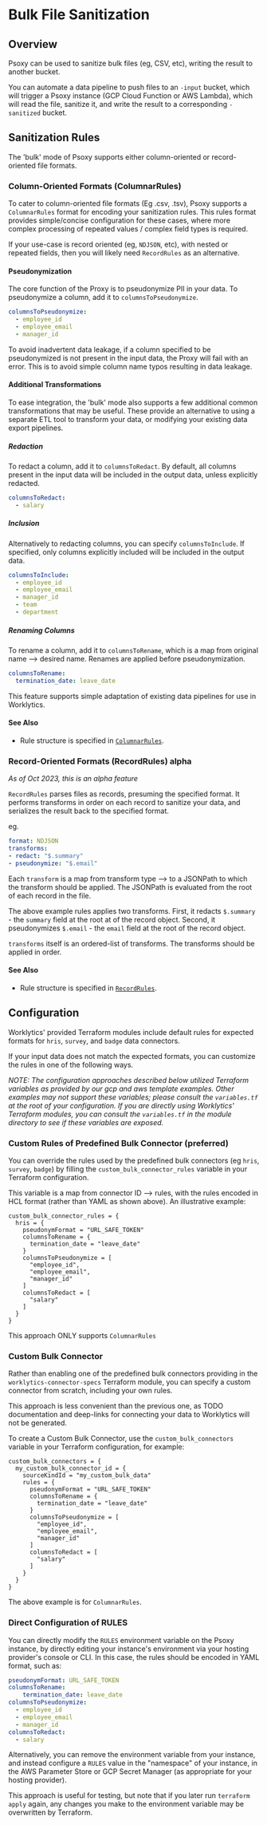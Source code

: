 # Bulk File Sanitization

## Overview

Psoxy can be used to sanitize bulk files (eg, CSV, etc), writing the result to another bucket.

You can automate a data pipeline to push files to an `-input` bucket, which will trigger a Psoxy
instance (GCP Cloud Function or AWS Lambda), which will read the file, sanitize it, and write the
result to a corresponding `-sanitized` bucket.


## Sanitization Rules

The 'bulk' mode of Psoxy supports either column-oriented or record-oriented file formats.

### Column-Oriented Formats (ColumnarRules)

To cater to column-oriented file formats (Eg .csv, .tsv), Psoxy supports a `ColumnarRules` format
for encoding your sanitization rules. This rules format provides simple/concise configuration for
these cases, where more complex processing of repeated values / complex field types is required.

If your use-case is record oriented (eg, `NDJSON`, etc), with nested or repeated fields, then you
will likely need `RecordRules` as an alternative.

#### Pseudonymization
The core function of the Proxy is to pseudonymize PII in your data. To pseudonymize a column, add it
to `columnsToPseudonymize`.

```yaml
columnsToPseudonymize:
  - employee_id
  - employee_email
  - manager_id
```

To avoid inadvertent data leakage, if a column specified to be pseudonymized is not present in the
input data, the Proxy will fail with an error. This is to avoid simple column name typos resulting
in data leakage.

#### Additional Transformations

To ease integration, the 'bulk' mode also supports a few additional common transformations that may
be useful. These provide an alternative to using a separate ETL tool to transform your data, or
modifying your existing data export pipelines.

##### Redaction

To redact a column, add it to `columnsToRedact`.  By default, all columns present in the input data
will be included in the output data, unless explicitly redacted.

```yaml
columnsToRedact:
  - salary
```

##### Inclusion
Alternatively to redacting columns, you can specify `columnsToInclude`. If specified, only columns
explicitly included will be included in the output data.

```yaml
columnsToInclude:
  - employee_id
  - employee_email
  - manager_id
  - team
  - department
```

##### Renaming Columns

To rename a column, add it to `columnsToRename`, which is a map from original name --> desired name.
Renames are applied before pseudonymization.

```yaml
columnsToRename:
  termination_date: leave_date
```

This feature supports simple adaptation of existing data pipelines for use in Worklytics.


#### See Also
 - Rule structure is specified in [`ColumnarRules`](java/gateway-core/src/main/java/com/avaulta/gateway/rules/ColumnarRules.java).

### Record-Oriented Formats (RecordRules) **alpha**
*As of Oct 2023, this is an alpha feature*

`RecordRules` parses files as records, presuming the specified format. It performs transforms in
order on each record to sanitize your data, and serializes the result back to the specified format.

eg.

```yaml
format: NDJSON
transforms:
- redact: "$.summary"
- pseudonymize: "$.email"
```

Each `transform` is a map from transform type --> to a JSONPath to which the transform should be
applied.  The JSONPath is evaluated from the root of each record in the file.

The above example rules applies two transforms. First, it redacts `$.summary` - the `summary` field
at the root at of the record object.  Second, it pseudonymizes `$.email` - the `email` field at the
root of the record object.

`transforms` itself is an ordered-list of transforms. The transforms should be applied in order.


#### See Also
- Rule structure is specified in [`RecordRules`](java/gateway-core/src/main/java/com/avaulta/gateway/rules/RecordRules.java).


## Configuration

Worklytics' provided Terraform modules include default rules for expected formats for `hris`,
`survey`, and `badge` data connectors.

If your input data does not match the expected formats, you can customize the rules in one of the
following ways.

*NOTE: The configuration approaches described below utilized Terraform variables as provided by our
gcp and aws template examples.  Other examples may not support these variables; please consult the
`variables.tf` at the root of your configuration.  If you are directly using Worklytics' Terraform
modules, you can consult the `variables.tf` in the module directory to see if these variables are
exposed.*


### Custom Rules of Predefined Bulk Connector (preferred)
You can override the rules used by the predefined bulk connectors (eg `hris`, `survey`, `badge`) by
filling the `custom_bulk_connector_rules` variable in your Terraform configuration.

This variable is a map from connector ID --> rules, with the rules encoded in HCL format (rather
than YAML as shown above).  An illustrative example:

```hcl
custom_bulk_connector_rules = {
  hris = {
    pseudonymFormat = "URL_SAFE_TOKEN"
    columnsToRename = {
      termination_date = "leave_date"
    }
    columnsToPseudonymize = [
      "employee_id",
      "employee_email",
      "manager_id"
    ]
    columnsToRedact = [
      "salary"
    ]
  }
}
```

This approach ONLY supports `ColumnarRules`

### Custom Bulk Connector

Rather than enabling one of the predefined bulk connectors providing in the `worklytics-connector-specs`
Terraform module, you can specify a custom connector from scratch, including your own rules.

This approach is less convenient than the previous one, as TODO documentation and deep-links for
connecting your data to Worklytics will not be generated.

To create a Custom Bulk Connector, use the `custom_bulk_connectors` variable in your Terraform
configuration, for example:

```hcl
custom_bulk_connectors = {
  my_custom_bulk_connector_id = {
    sourceKindId = "my_custom_bulk_data"
    rules = {
      pseudonymFormat = "URL_SAFE_TOKEN"
      columnsToRename = {
        termination_date = "leave_date"
      }
      columnsToPseudonymize = [
        "employee_id",
        "employee_email",
        "manager_id"
      ]
      columnsToRedact = [
        "salary"
      ]
    }
  }
}
```

The above example is for `ColumnarRules`.


### Direct Configuration of RULES

You can directly modify the `RULES` environment variable on the Psoxy instance, by directly editing
your instance's environment via your hosting provider's console or CLI.  In this case, the rules
should be encoded in YAML format, such as:

```yaml
pseudonymFormat: URL_SAFE_TOKEN
columnsToRename:
    termination_date: leave_date
columnsToPseudonymize:
  - employee_id
  - employee_email
  - manager_id
columnsToRedact:
  - salary
```

Alternatively, you can remove the environment variable from your instance, and instead configure a
`RULES` value in the "namespace" of your instance, in the AWS Parameter Store or GCP Secret Manager
(as appropriate for your hosting provider).

This approach is useful for testing, but note that if you later run `terraform apply` again, any
changes you make to the environment variable may be overwritten by Terraform.





